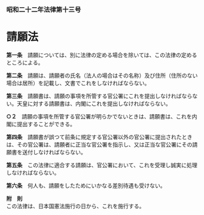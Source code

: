 ### 昭和二十二年法律第十三号  
# 請願法  
  
**第一条**　請願については、別に法律の定める場合を除いては、この法律の定めるところによる。  
  
**第二条**　請願は、請願者の氏名（法人の場合はその名称）及び住所（住所のない場合は居所）を記載し、文書でこれをしなければならない。  
  
**第三条**　請願書は、請願の事項を所管する官公署にこれを提出しなければならない。天皇に対する請願書は、内閣にこれを提出しなければならない。  
  
**○２**　請願の事項を所管する官公署が明らかでないときは、請願書は、これを内閣に提出することができる。  
  
**第四条**　請願書が誤つて前条に規定する官公署以外の官公署に提出されたときは、その官公署は、請願者に正当な官公署を指示し、又は正当な官公署にその請願書を送付しなければならない。  
  
**第五条**　この法律に適合する請願は、官公署において、これを受理し誠実に処理しなければならない。  
  
**第六条**　何人も、請願をしたためにいかなる差別待遇も受けない。  
  
**附　則**  
この法律は、日本国憲法施行の日から、これを施行する。  
  
